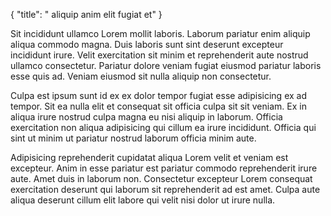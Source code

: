 {
  "title": " aliquip anim elit fugiat et"
}

Sit incididunt ullamco Lorem mollit laboris. Laborum pariatur enim aliquip aliqua commodo magna. Duis laboris sunt sint deserunt excepteur incididunt irure. Velit exercitation sit minim et reprehenderit aute nostrud ullamco consectetur. Pariatur dolore veniam fugiat eiusmod pariatur laboris esse quis ad. Veniam eiusmod sit nulla aliquip non consectetur.

Culpa est ipsum sunt id ex ex dolor tempor fugiat esse adipisicing ex ad tempor. Sit ea nulla elit et consequat sit officia culpa sit sit veniam. Ex in aliqua irure nostrud culpa magna eu nisi aliquip in laborum. Officia exercitation non aliqua adipisicing qui cillum ea irure incididunt. Officia qui sint ut minim ut pariatur nostrud laborum officia minim aute.

Adipisicing reprehenderit cupidatat aliqua Lorem velit et veniam est excepteur. Anim in esse pariatur est pariatur commodo reprehenderit irure aute. Amet duis in laborum non. Consectetur excepteur Lorem consequat exercitation deserunt qui laborum sit reprehenderit ad est amet. Culpa aute aliqua deserunt cillum elit labore qui velit nisi dolor ut irure nulla.